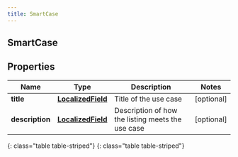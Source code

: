 ```yaml
---
title: SmartCase
---
```

## SmartCase


## Properties

| Name | Type | Description | Notes |
| ------------ | ------------- | ------------- | ------------- |
| **title** | [**LocalizedField**](LocalizedField.html) | Title of the use case |  [optional] |
| **description** | [**LocalizedField**](LocalizedField.html) | Description of how the listing meets the use case |  [optional] |
{: class="table table-striped"}
{: class="table table-striped"}



